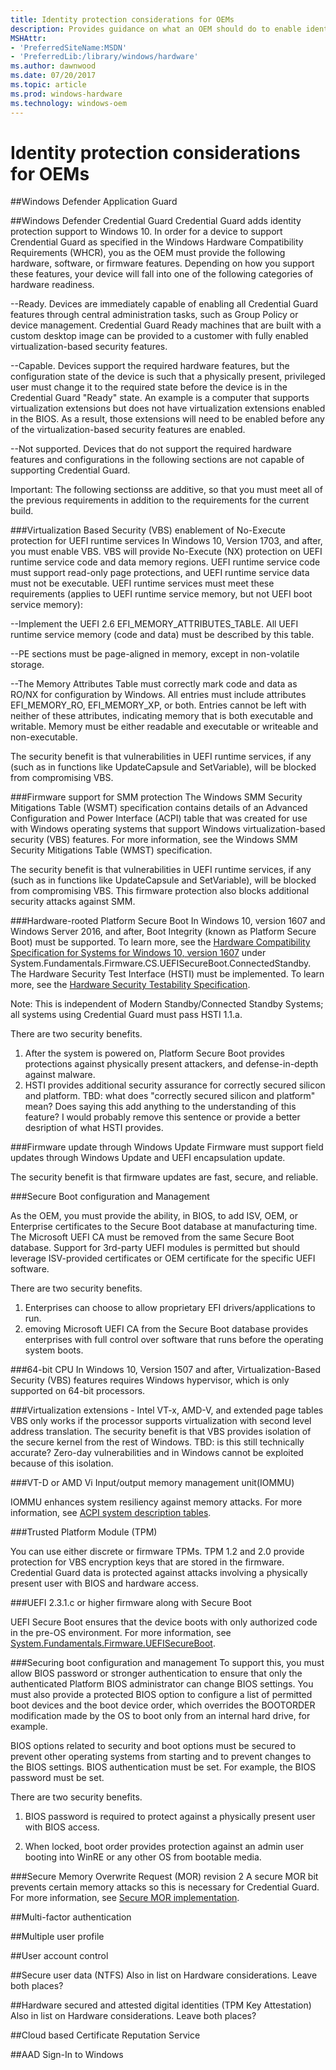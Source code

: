 ```yaml
---
title: Identity protection considerations for OEMs
description: Provides guidance on what an OEM should do to enable identity protection
MSHAttr:
- 'PreferredSiteName:MSDN'
- 'PreferredLib:/library/windows/hardware'
ms.author: dawnwood
ms.date: 07/20/2017
ms.topic: article
ms.prod: windows-hardware
ms.technology: windows-oem
---
```


# Identity protection considerations for OEMs

##Windows Defender Application Guard

##Windows Defender Credential Guard
Credential Guard adds identity protection support to Windows 10.
In order for a device to support Crendential Guard as specified in the Windows Hardware Compatibility Requirements (WHCR), you as the OEM must provide the following hardware, software, or firmware features. Depending on how you support these features, your device will fall into one of the following categories of hardware readiness.

--Ready. Devices are immediately capable of enabling all Credential Guard features through central administration tasks, such as Group Policy or device management. Credential Guard Ready machines that are built with a custom desktop image can be provided to a customer with fully enabled virtualization-based security features. 

--Capable. Devices support the required hardware features, but the configuration state of the device is such that a physically present, privileged user must change it to the required state before the device is in the Credential Guard "Ready" state. An example is a computer that supports virtualization extensions but does not have virtualization extensions enabled in the BIOS. As a result, those extensions will need to be enabled before any of the virtualization-based security features are enabled. 

--Not supported. Devices that do not support the required hardware features and configurations in the following sections are not capable of supporting Credential Guard.

Important: The following sectionss are additive, so that you must meet all of the previous requirements in addition to the requirements for the current build. 

###Virtualization Based Security (VBS) enablement of No-Execute protection for UEFI runtime services
In Windows 10, Version 1703, and after, you must enable VBS. VBS will provide No-Execute (NX) protection on UEFI runtime service code and data memory regions. UEFI runtime service code must support read-only page protections, and UEFI runtime service data must not be executable.
UEFI runtime services must meet these requirements (applies to UEFI runtime service memory, but not UEFI boot service memory):

--Implement the UEFI 2.6 EFI_MEMORY_ATTRIBUTES_TABLE. All UEFI runtime service memory (code and data) must be described by this table.

--PE sections must be page-aligned in memory, except in non-volatile storage.

--The Memory Attributes Table must correctly mark code and data as RO/NX for configuration by Windows. 
All entries must include attributes EFI_MEMORY_RO, EFI_MEMORY_XP, or both. Entries cannot be left with neither of these attributes, indicating memory that is both executable and writable. Memory must be either readable and executable or writeable and non-executable.

The security benefit is that vulnerabilities in UEFI runtime services, if any (such as in functions like UpdateCapsule and SetVariable), will be blocked from compromising VBS.

###Firmware support for SMM protection
The Windows SMM Security Mitigations Table (WSMT) specification contains details of an Advanced Configuration and Power Interface (ACPI) table that was created for use with Windows operating systems that support Windows virtualization-based security (VBS) features. For more information, see the Windows SMM Security Mitigations Table (WMST) specification.

The security benefit is that vulnerabilities in UEFI runtime services, if any (such as in functions like UpdateCapsule and SetVariable), will be blocked from compromising VBS. This firmware protection also blocks additional security attacks against SMM.

###Hardware-rooted Platform Secure Boot
In Windows 10, version 1607 and Windows Server 2016, and after, Boot Integrity (known as Platform Secure Boot) must be supported. To learn more, see the [Hardware Compatibility Specification for Systems for Windows 10, version 1607](https://docs.microsoft.com/en-us/windows-hardware/design/compatibility/systems) under System.Fundamentals.Firmware.CS.UEFISecureBoot.ConnectedStandby. The Hardware Security Test Interface (HSTI) must be implemented. To learn more, see the [Hardware Security Testability Specification](https://msdn.microsoft.com/en-us/library/windows/hardware/mt712332(v=vs.85).aspx).

Note:
This is independent of Modern Standby/Connected Standby Systems; all systems using Credential Guard must pass HSTI 1.1.a.

There are two security benefits. 
1. After the system is powered on, Platform Secure Boot provides protections against physically present attackers, and defense-in-depth against malware.
2. HSTI provides additional security assurance for correctly secured silicon and platform. TBD: what does "correctly secured silicon and platform" mean? Does saying this add anything to the understanding of this feature? I would probably remove this sentence or provide a better desription of what HSTI provides.

###Firmware update through Windows Update
Firmware must support field updates through Windows Update and UEFI encapsulation update. 

The security benefit is that firmware updates are fast, secure, and reliable.

###Secure Boot configuration and Management

As the OEM, you must provide the ability, in BIOS, to add ISV, OEM, or Enterprise certificates to the Secure Boot database at manufacturing time. The Microsoft UEFI CA must be removed from the same Secure Boot database. Support for 3rd-party UEFI modules is permitted but should leverage ISV-provided certificates or OEM certificate for the specific UEFI software.

There are two security benefits. 
1. Enterprises can choose to allow proprietary EFI drivers/applications to run.
2. emoving Microsoft UEFI CA from the Secure Boot database provides enterprises with full control over software that runs before the operating system boots.

###64-bit CPU
In Windows 10, Version 1507 and after, Virtualization-Based Security (VBS) features requires Windows hypervisor, which is only supported on 64-bit processors. 

###Virtualization extensions - Intel VT-x, AMD-V, and extended page tables
VBS only works if the processor supports virtualization with second level address translation. 
The security benefit is that VBS provides isolation of the secure kernel from the rest of Windows. TBD: is this still technically accurate? Zero-day vulnerabilities and in Windows cannot be exploited because of this isolation.

###VT-D or AMD Vi Input/output memory management unit(IOMMU)

IOMMU enhances system resiliency against memory attacks. For more information, see [ACPI system description tables](https://docs.microsoft.com/en-us/windows-hardware/drivers/bringup/acpi-system-description-tables).

###Trusted Platform Module (TPM)

You can use either discrete or firmware TPMs. TPM 1.2 and 2.0 provide protection for VBS encryption keys that are stored in the firmware. Credential Guard data is protected against attacks involving a physically present user with BIOS and hardware access.

###UEFI 2.3.1.c or higher firmware along with Secure Boot

UEFI Secure Boot ensures that the device boots with only authorized code in the pre-OS environment. For more information, see [System.Fundamentals.Firmware.UEFISecureBoot](https://docs.microsoft.com/en-us/windows-hardware/design/compatibility/systems#systemfundamentalsfirmwareuefisecureboot).

###Securing boot configuration and management
To support this, you must allow BIOS password or stronger authentication to ensure that only the authenticated Platform BIOS administrator can change BIOS settings. You must also provide a protected BIOS option to configure a list of permitted boot devices and the boot device order, which overrides the BOOTORDER modification made by the OS to boot only from an internal hard drive, for example.

BIOS options related to security and boot options must be secured to prevent other operating systems from starting and to prevent changes to the BIOS settings. BIOS authentication must be set. For example, the BIOS password must be set.

There are two security benefits.

1. BIOS password is required to protect against a physically present user with BIOS access.

2. When locked, boot order provides protection against an admin user booting into WinRE or any other OS from bootable media.

###Secure Memory Overwrite Request (MOR) revision 2
A secure MOR bit prevents certain memory attacks so this is necessary for Credential Guard. For more information, see [Secure MOR implementation](https://docs.microsoft.com/en-us/windows-hardware/drivers/bringup/device-guard-requirements).

##Multi-factor authentication

##Multiple user profile

##User account control

##Secure user data (NTFS)
Also in list on Hardware considerations. Leave both places?

##Hardware secured and attested digital identities (TPM Key Attestation)
Also in list on Hardware considerations. Leave both places?

##Cloud based Certificate Reputation Service

##AAD Sign-In to Windows 




 

 







